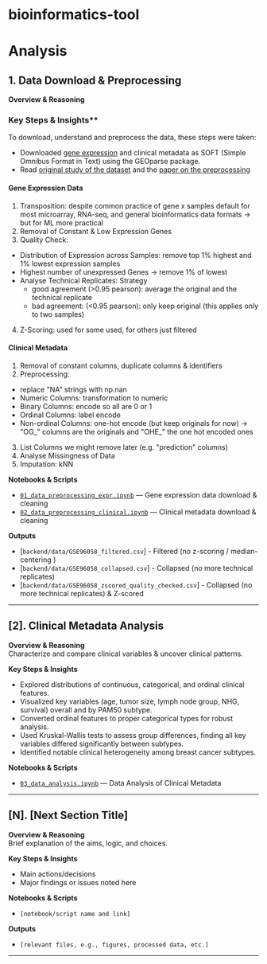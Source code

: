 # bioinformatics-tool

# Analysis
## 1. Data Download & Preprocessing

**Overview & Reasoning**  


### Key Steps & Insights**
To download, understand and preprocess the data, these steps were taken:
- Downloaded [gene expression](https://www.ncbi.nlm.nih.gov/geo/query/acc.cgi?acc=GSE96058) and clinical metadata as SOFT (Simple Omnibus Format in Text) using the GEOparse package.
- Read [original study of the dataset](https://pubmed.ncbi.nlm.nih.gov/32913985/) and the [paper on the preprocessing](https://pubmed.ncbi.nlm.nih.gov/32913985/)



#### Gene Expression Data
1. Transposition: despite common practice of gene x samples default for most microarray, RNA-seq, and general bioinformatics data formats -> but for ML more practical
2. Removal of Constant & Low Expression Genes
3. Quality Check:
  - Distribution of Expression across Samples: remove top 1% highest and 1% lowest expression samples
  - Highest number of unexpressed Genes -> remove 1% of lowest 
  - Analyse Technical Replicates: Strategy
    - good agreement (>0.95 pearson): average the original and the technical replicate
    - bad agreement: (<0.95 pearson): only keep original (this applies only to two samples)
4. Z-Scoring: used for some used, for others just filtered

#### Clinical Metadata
1. Removal of constant columns, duplicate columns & identifiers
2. Preprocessing:
  - replace "NA" strings with np.nan
  - Numeric Columns: transformation to numeric
  - Binary Columns: encode so all are 0 or 1
  - Ordinal Columns: label encode
  - Non-ordinal Columns: one-hot encode (but keep originals for now) -> "OG_" columns are the originals and "OHE_" the one hot encoded ones
3. List Columns we might remove later (e.g. "prediction" columns)
4. Analyse Missingness of Data
4. Imputation: kNN



**Notebooks & Scripts**
- [`01_data_preprocessing_expr.ipynb`](analysis/01_data_preprocessing_expr.ipynb) — Gene expression data download & cleaning
- [`02_data_preprocessing_clinical.ipynb`](analysis/02_data_preprocessing_clinical.ipynb) — Clinical metadata download & cleaning

**Outputs**
- [`backend/data/GSE96058_filtered.csv`] - Filtered (no z-scoring / median-centering )
- [`backend/data/GSE96058_collapsed.csv`] - Collapsed (no more technical replicates)
- [`backend/data/GSE96058_zscored_quality_checked.csv`] - Collapsed (no more technical replicates) & Z-scored

---

## [2]. Clinical Metadata Analysis

**Overview & Reasoning**  
Characterize and compare clinical variables & uncover clinical patterns.

**Key Steps & Insights**
- Explored distributions of continuous, categorical, and ordinal clinical features.
- Visualized key variables (age, tumor size, lymph node group, NHG, survival) overall and by PAM50 subtype.
- Converted ordinal features to proper categorical types for robust analysis.
- Used Kruskal-Wallis tests to assess group differences, finding all key variables differed significantly between subtypes.
- Identified notable clinical heterogeneity among breast cancer subtypes.

**Notebooks & Scripts**
- [`03_data_analysis.ipynb`](analysis/03_data_analysis.ipynb) — Data Analysis of Clinical Metadata



---

## [N]. [Next Section Title]

**Overview & Reasoning**  
Brief explanation of the aims, logic, and choices.

**Key Steps & Insights**
- Main actions/decisions
- Major findings or issues noted here

**Notebooks & Scripts**
- `[notebook/script name and link]`

**Outputs**
- `[relevant files, e.g., figures, processed data, etc.]`

---

